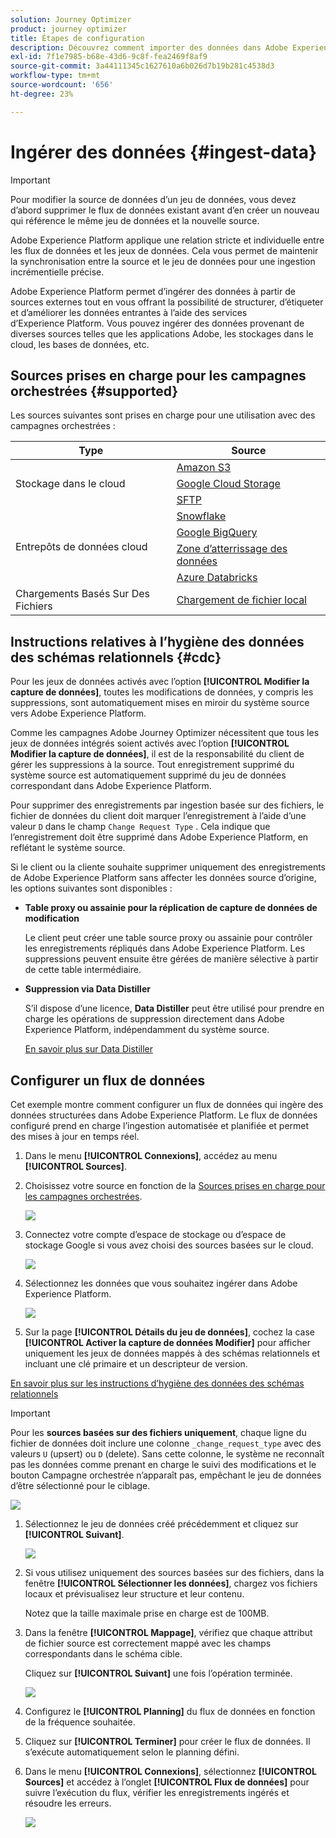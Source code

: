 ```yaml
---
solution: Journey Optimizer
product: journey optimizer
title: Étapes de configuration
description: Découvrez comment importer des données dans Adobe Experience Platform à partir de sources prises en charge telles que le protocole SFTP, l’espace de stockage dans le cloud ou les bases de données.
exl-id: 7f1e7985-b68e-43d6-9c8f-fea2469f8af9
source-git-commit: 3a44111345c1627610a6b026d7b19b281c4538d3
workflow-type: tm+mt
source-wordcount: '656'
ht-degree: 23%

---
```



# Ingérer des données {#ingest-data}

>[!IMPORTANT]
>
>Pour modifier la source de données d’un jeu de données, vous devez d’abord supprimer le flux de données existant avant d’en créer un nouveau qui référence le même jeu de données et la nouvelle source.
>
>Adobe Experience Platform applique une relation stricte et individuelle entre les flux de données et les jeux de données. Cela vous permet de maintenir la synchronisation entre la source et le jeu de données pour une ingestion incrémentielle précise.

Adobe Experience Platform permet d’ingérer des données à partir de sources externes tout en vous offrant la possibilité de structurer, d’étiqueter et d’améliorer les données entrantes à l’aide des services d’Experience Platform. Vous pouvez ingérer des données provenant de diverses sources telles que les applications Adobe, les stockages dans le cloud, les bases de données, etc.

## Sources prises en charge pour les campagnes orchestrées {#supported}

Les sources suivantes sont prises en charge pour une utilisation avec des campagnes orchestrées :

<table>
  <thead>
    <tr>
      <th>Type</th>
      <th>Source</th>
    </tr>
  </thead>
  <tbody>
    <tr>
      <td rowspan="3">Stockage dans le cloud</td>
      <td><a href="https://experienceleague.adobe.com/en/docs/experience-platform/sources/ui-tutorials/create/cloud-storage/s3">Amazon S3</a></td>
    </tr>
    <tr>
      <td><a href="https://experienceleague.adobe.com/en/docs/experience-platform/sources/ui-tutorials/create/cloud-storage/google-cloud-storage">Google Cloud Storage</a></td>
    </tr>
    <tr>
      <td><a href="https://experienceleague.adobe.com/en/docs/experience-platform/sources/ui-tutorials/create/cloud-storage/sftp">SFTP</a></td>
    </tr>
      <td rowspan="4">Entrepôts de données cloud</td>
      <td><a href="https://experienceleague.adobe.com/en/docs/experience-platform/sources/ui-tutorials/create/databases/snowflake">Snowflake</a></td>
    </tr>
    <tr>
      <td><a href="https://experienceleague.adobe.com/en/docs/experience-platform/sources/ui-tutorials/create/databases/bigquery">Google BigQuery</a></td>
    </tr>
    <tr>
      <td><a href="https://experienceleague.adobe.com/en/docs/experience-platform/sources/ui-tutorials/create/cloud-storage/data-landing-zone">Zone d’atterrissage des données<a></td>
    </tr>
    <tr>
      <td><a href="https://experienceleague.adobe.com/en/docs/experience-platform/sources/ui-tutorials/create/databases/databricks">Azure Databricks</a></td>
    </tr>
    <tr>
      <td rowspan="3">Chargements Basés Sur Des Fichiers</td>
      <td><a href="https://experienceleague.adobe.com/en/docs/experience-platform/sources/ui-tutorials/create/local-system/local-file-upload">Chargement de fichier local<a></td>
    </tr>

</tbody>
</table>

## Instructions relatives à l’hygiène des données des schémas relationnels {#cdc}

Pour les jeux de données activés avec l’option **[!UICONTROL Modifier la capture de données]**, toutes les modifications de données, y compris les suppressions, sont automatiquement mises en miroir du système source vers Adobe Experience Platform.

Comme les campagnes Adobe Journey Optimizer nécessitent que tous les jeux de données intégrés soient activés avec l’option **[!UICONTROL Modifier la capture de données]**, il est de la responsabilité du client de gérer les suppressions à la source. Tout enregistrement supprimé du système source est automatiquement supprimé du jeu de données correspondant dans Adobe Experience Platform.

Pour supprimer des enregistrements par ingestion basée sur des fichiers, le fichier de données du client doit marquer l’enregistrement à l’aide d’une valeur `D` dans le champ `Change Request Type` . Cela indique que l’enregistrement doit être supprimé dans Adobe Experience Platform, en reflétant le système source.

Si le client ou la cliente souhaite supprimer uniquement des enregistrements de Adobe Experience Platform sans affecter les données source d’origine, les options suivantes sont disponibles :

* **Table proxy ou assainie pour la réplication de capture de données de modification**

  Le client peut créer une table source proxy ou assainie pour contrôler les enregistrements répliqués dans Adobe Experience Platform. Les suppressions peuvent ensuite être gérées de manière sélective à partir de cette table intermédiaire.

* **Suppression via Data Distiller**

  S’il dispose d’une licence, **Data Distiller** peut être utilisé pour prendre en charge les opérations de suppression directement dans Adobe Experience Platform, indépendamment du système source.

  [En savoir plus sur Data Distiller](https://experienceleague.adobe.com/fr/docs/experience-platform/query/data-distiller/overview)

## Configurer un flux de données

Cet exemple montre comment configurer un flux de données qui ingère des données structurées dans Adobe Experience Platform. Le flux de données configuré prend en charge l’ingestion automatisée et planifiée et permet des mises à jour en temps réel.

1. Dans le menu **[!UICONTROL Connexions]**, accédez au menu **[!UICONTROL Sources]**.

1. Choisissez votre source en fonction de la [Sources prises en charge pour les campagnes orchestrées](#supported).

   ![](assets/admin_sources_1.png)

1. Connectez votre compte d’espace de stockage ou d’espace de stockage Google si vous avez choisi des sources basées sur le cloud.

   ![](assets/admin_sources_2.png)

1. Sélectionnez les données que vous souhaitez ingérer dans Adobe Experience Platform.

   ![](assets/S3_config_1.png)

1. Sur la page **[!UICONTROL Détails du jeu de données]**, cochez la case **[!UICONTROL Activer la capture de données Modifier]** pour afficher uniquement les jeux de données mappés à des schémas relationnels et incluant une clé primaire et un descripteur de version.

[En savoir plus sur les instructions d’hygiène des données des schémas relationnels](#cdc)

   >[!IMPORTANT]
   >
   > Pour les **sources basées sur des fichiers uniquement**, chaque ligne du fichier de données doit inclure une colonne `_change_request_type` avec des valeurs `U` (upsert) ou `D` (delete). Sans cette colonne, le système ne reconnaît pas les données comme prenant en charge le suivi des modifications et le bouton Campagne orchestrée n’apparaît pas, empêchant le jeu de données d’être sélectionné pour le ciblage.

   ![](assets/S3_config_6.png)

1. Sélectionnez le jeu de données créé précédemment et cliquez sur **[!UICONTROL Suivant]**.

   ![](assets/S3_config_3.png)

1. Si vous utilisez uniquement des sources basées sur des fichiers, dans la fenêtre **[!UICONTROL Sélectionner les données]**, chargez vos fichiers locaux et prévisualisez leur structure et leur contenu.

   Notez que la taille maximale prise en charge est de 100MB.

1. Dans la fenêtre **[!UICONTROL Mappage]**, vérifiez que chaque attribut de fichier source est correctement mappé avec les champs correspondants dans le schéma cible.

   Cliquez sur **[!UICONTROL Suivant]** une fois l’opération terminée.

   ![](assets/S3_config_4.png)

1. Configurez le **[!UICONTROL Planning]** du flux de données en fonction de la fréquence souhaitée.

1. Cliquez sur **[!UICONTROL Terminer]** pour créer le flux de données. Il s’exécute automatiquement selon le planning défini.

1. Dans le menu **[!UICONTROL Connexions]**, sélectionnez **[!UICONTROL Sources]** et accédez à l’onglet **[!UICONTROL Flux de données]** pour suivre l’exécution du flux, vérifier les enregistrements ingérés et résoudre les erreurs.

   ![](assets/S3_config_5.png)


